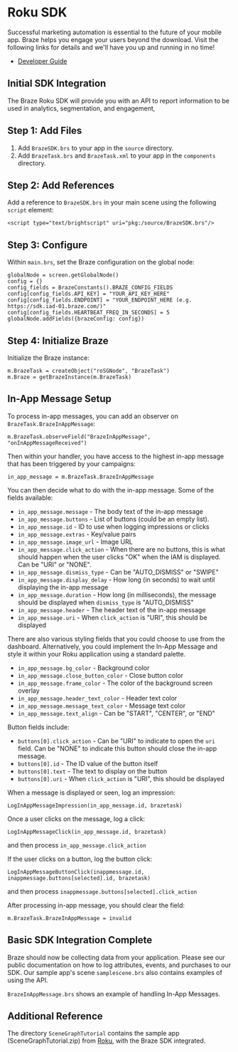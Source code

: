 # Roku SDK

Successful marketing automation is essential to the future of your mobile app. Braze helps you engage your users beyond the download. Visit the following links for details and we'll have you up and running in no time!

- [Developer Guide](https://www.braze.com/docs/developer_guide/home/ "Braze Developer Guide")

## Initial SDK Integration

The Braze Roku SDK will provide you with an API to report information to be used in analytics, segmentation, and engagement,

## Step 1: Add Files

1. Add `BrazeSDK.brs` to your app in the `source` directory.
2. Add `BrazeTask.brs` and `BrazeTask.xml` to your app in the `components` directory.

## Step 2: Add References

Add a reference to `BrazeSDK.brs` in your main scene using the following `script` element:

```
<script type="text/brightscript" uri="pkg:/source/BrazeSDK.brs"/>
```

## Step 3: Configure

Within `main.brs`, set the Braze configuration on the global node:

```
globalNode = screen.getGlobalNode()
config = {}
config_fields = BrazeConstants().BRAZE_CONFIG_FIELDS
config[config_fields.API_KEY] = "YOUR_API_KEY_HERE"
config[config_fields.ENDPOINT] = "YOUR_ENDPOINT_HERE (e.g. https://sdk.iad-01.braze.com/)"
config[config_fields.HEARTBEAT_FREQ_IN_SECONDS] = 5
globalNode.addFields({brazeConfig: config})
```

## Step 4: Initialize Braze

Initialize the Braze instance:

```
m.BrazeTask = createObject("roSGNode", "BrazeTask")
m.Braze = getBrazeInstance(m.BrazeTask)
```

## In-App Message Setup

To process in-app messages, you can add an observer on `BrazeTask.BrazeInAppMessage`:

```
m.BrazeTask.observeField("BrazeInAppMessage", "onInAppMessageReceived")
```

Then within your handler, you have access to the highest in-app message that has been triggered by your campaigns:

```
in_app_message = m.BrazeTask.BrazeInAppMessage
```

You can then decide what to do with the in-app message. Some of the fields available:

- `in_app_message.message` - The body text of the in-app message
- `in_app_message.buttons` - List of buttons (could be an empty list).
- `in_app_message.id` - ID to use when logging impressions or clicks
- `in_app_message.extras` - Key/value pairs
- `in_app_message.image_url` - Image URL
- `in_app_message.click_action` - When there are no buttons, this is what should happen when the user clicks "OK" when the IAM is displayed. Can be "URI" or "NONE".
- `in_app_message.dismiss_type` - Can be "AUTO_DISMISS" or "SWIPE"
- `in_app_message.display_delay` - How long (in seconds) to wait until displaying the in-app message
- `in_app_message.duration` - How long (in milliseconds), the message should be displayed when `dismiss_type` is "AUTO_DISMISS"
- `in_app_message.header` - The header text of the in-app message
- `in_app_message.uri` - When `click_action` is "URI", this should be displayed

There are also various styling fields that you could choose to use from the dashboard.  Alternatively, you could implement the In-App Message and style it within your Roku application using a standard palette.
- `in_app_message.bg_color` - Background color
- `in_app_message.close_button_color` - Close button color
- `in_app_message.frame_color` - The color of the background screen overlay
- `in_app_message.header_text_color` - Header text color
- `in_app_message.message_text_color` - Message text color
- `in_app_message.text_align` - Can be "START", "CENTER", or "END"

Button fields include:
- `buttons[0].click_action` - Can be "URI" to indicate to open the `uri` field.  Can be "NONE" to indicate this button should close the in-app message.
- `buttons[0].id` - The ID value of the button itself
- `buttons[0].text` - The text to display on the button
- `buttons[0].uri` - When `click_action` is "URI", this should be displayed

When a message is displayed or seen, log an impression:

```
LogInAppMessageImpression(in_app_message.id, brazetask)
```

Once a user clicks on the message, log a click:
```
LogInAppMessageClick(in_app_message.id, brazetask)
```
and then process `in_app_message.click_action`

If the user clicks on a button, log the button click:

```
LogInAppMessageButtonClick(inappmessage.id, inappmessage.buttons[selected].id, brazetask)
```
and then process `inappmessage.buttons[selected].click_action`

After processing in-app message, you should clear the field:

```
m.BrazeTask.BrazeInAppMessage = invalid
```

## Basic SDK Integration Complete

Braze should now be collecting data from your application. Please see our public documentation on how to log attributes, events, and purchases to our SDK. Our sample app's scene `samplescene.brs` also contains examples of using the API.

`BrazeInAppMessage.brs` shows an example of handling In-App Messages.

## Additional Reference

The directory `SceneGraphTutorial` contains the sample app (SceneGraphTutorial.zip) from [Roku](https://sdkdocs.roku.com/display/sdkdoc/SceneGraph+Samples "Roku Tutorial App"), with the Braze SDK integrated.
